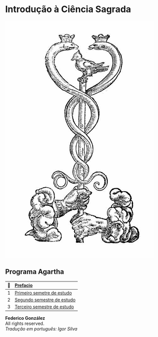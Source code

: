# Introdução à Ciência Sagrada
![caduceu de mercurio](imagens/caduceu-fro-ben.jpg)  

## Programa Agartha  

| :book:| [Prefacio](prefacio.md) |
|:---: |:--- |
|1| [Primeiro semetre de estudo](1-modulo/README.md)  |  
|2| [Segundo semestre de estudo](2-modulo/README.md)  |
|3| [Terceiro semestre de estudo](3-modulo/README.md)  |  

**Federico González**  
All rights reserved.  
*Tradução em português: Igor Silva*



